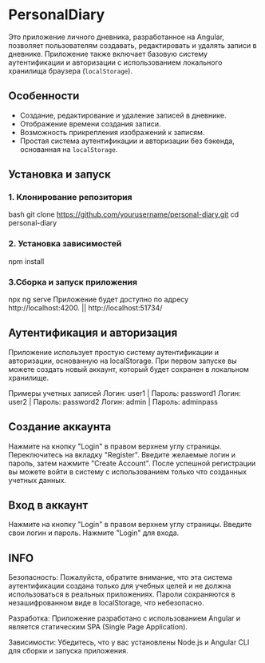 # PersonalDiary

Это приложение личного дневника, разработанное на Angular, позволяет пользователям создавать, редактировать и удалять записи в дневнике. 
Приложение также включает базовую систему аутентификации и авторизации с использованием локального хранилища браузера (`localStorage`).

## Особенности

- Создание, редактирование и удаление записей в дневнике.
- Отображение времени создания записи.
- Возможность прикрепления изображений к записям.
- Простая система аутентификации и авторизации без бэкенда, основанная на `localStorage`.

## Установка и запуск
### 1. Клонирование репозитория
bash
git clone https://github.com/yourusername/personal-diary.git
cd personal-diary
### 2. Установка зависимостей 
npm install
### 3.Сборка и запуск приложения
npx ng serve
Приложение будет доступно по адресу http://localhost:4200. || http://localhost:51734/

## Аутентификация и авторизация
Приложение использует простую систему аутентификации и авторизации, основанную на localStorage.
 При первом запуске вы можете создать новый аккаунт, который будет сохранен в локальном хранилище.

Примеры учетных записей
Логин: user1 | Пароль: password1
Логин: user2 | Пароль: password2
Логин: admin | Пароль: adminpass

## Создание аккаунта

Нажмите на кнопку "Login" в правом верхнем углу страницы.
Переключитесь на вкладку "Register".
Введите желаемые логин и пароль, затем нажмите "Create Account".
После успешной регистрации вы можете войти в систему с использованием только что созданных учетных данных.

## Вход в аккаунт

Нажмите на кнопку "Login" в правом верхнем углу страницы.
Введите свои логин и пароль.
Нажмите "Login" для входа.

## INFO

Безопасность: Пожалуйста, обратите внимание, что эта система аутентификации создана только для учебных целей и не должна использоваться в реальных приложениях. Пароли сохраняются в незашифрованном виде в localStorage, что небезопасно.

Разработка: Приложение разработано с использованием Angular и является статическим SPA (Single Page Application).

Зависимости: Убедитесь, что у вас установлены Node.js и Angular CLI для сборки и запуска приложения.


